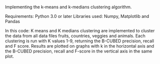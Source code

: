 Implementing the k-means and k-medians clustering algorithm.

Requirements: Python 3.0 or later
Libraries used: Numpy, Matplotlib and Pandas

In this code:
K means and K medians clustering are implemented to cluster the data from all data files fruits, countries, veggies and animals.
Each clustering is run with K values 1-9, returning the B-CUBED precision, recall and F score.
Results are plotted on graphs with k in the horizontal axis and the B-CUBED precision, recall and F-score in the vertical axis in the same plot.


